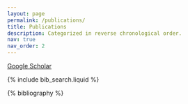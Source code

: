 ```yaml
---
layout: page
permalink: /publications/
title: Publications
description: Categorized in reverse chronological order.
nav: true
nav_order: 2
---
```


<!-- _pages/publications.md -->

<!-- Bibsearch Feature -->

<p>
  <a href="https://scholar.google.com/citations?user=CK8UMPkAAAAJ" target="_blank" rel="noopener noreferrer">
    Google Scholar
  </a>
</p>

{% include bib_search.liquid %}

<div class="publications">

{% bibliography %}

</div>
